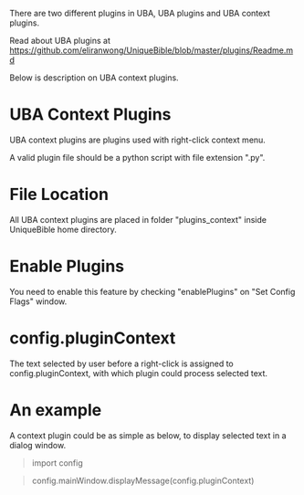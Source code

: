 There are two different plugins in UBA, UBA plugins and UBA context plugins.

Read about UBA plugins at https://github.com/eliranwong/UniqueBible/blob/master/plugins/Readme.md

Below is description on UBA context plugins.

# UBA Context Plugins

UBA context plugins are plugins used with right-click context menu.

A valid plugin file should be a python script with file extension ".py".

# File Location

All UBA context plugins are placed in folder "plugins_context" inside UniqueBible home directory.

# Enable Plugins

You need to enable this feature by checking "enablePlugins" on "Set Config Flags" window.

# config.pluginContext

The text selected by user before a right-click is assigned to config.pluginContext, with which plugin could process selected text.

# An example

A context plugin could be as simple as below, to display selected text in a dialog window.

> import config

> config.mainWindow.displayMessage(config.pluginContext)
